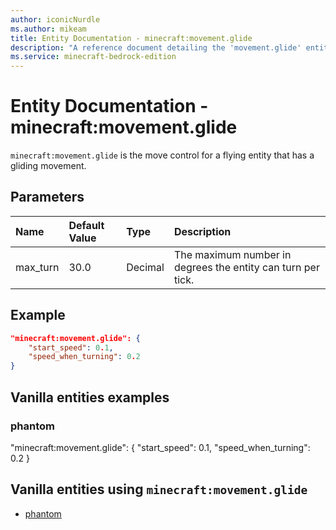 ```yaml
---
author: iconicNurdle
ms.author: mikeam
title: Entity Documentation - minecraft:movement.glide
description: "A reference document detailing the 'movement.glide' entity component"
ms.service: minecraft-bedrock-edition
---
```


# Entity Documentation - minecraft:movement.glide

`minecraft:movement.glide` is the move control for a flying entity that has a gliding movement.

## Parameters

|Name |Default Value  |Type  |Description  |
|:----------|:----------|:----------|:----------|
| max_turn| 30.0| Decimal| The maximum number in degrees the entity can turn per tick. |

## Example

```json
"minecraft:movement.glide": {
    "start_speed": 0.1,
    "speed_when_turning": 0.2
}
```

## Vanilla entities examples

### phantom

"minecraft:movement.glide": {
    "start_speed": 0.1,
    "speed_when_turning": 0.2
}

## Vanilla entities using `minecraft:movement.glide`

- [phantom](../../../../Source/VanillaBehaviorPack_Snippets/entities/phantom.md)
